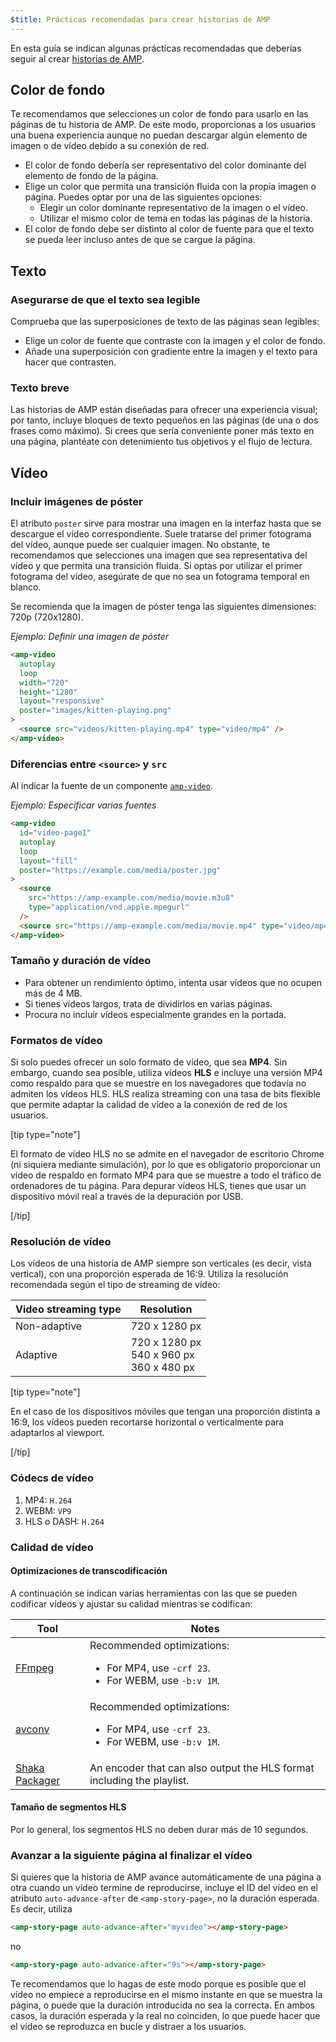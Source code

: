 ```yaml
---
$title: Prácticas recomendadas para crear historias de AMP
---
```


En esta guía se indican algunas prácticas recomendadas que deberías seguir al crear [historias de AMP](../../../documentation/components/reference/amp-story.md).

## Color de fondo

Te recomendamos que selecciones un color de fondo para usarlo en las páginas de tu historia de AMP. De este modo, proporcionas a los usuarios una buena experiencia aunque no puedan descargar algún elemento de imagen o de vídeo debido a su conexión de red.

- El color de fondo debería ser representativo del color dominante del elemento de fondo de la página.
- Elige un color que permita una transición fluida con la propia imagen o página. Puedes optar por una de las siguientes opciones:
  - Elegir un color dominante representativo de la imagen o el vídeo.
  - Utilizar el mismo color de tema en todas las páginas de la historia.
- El color de fondo debe ser distinto al color de fuente para que el texto se pueda leer incluso antes de que se cargue la página.

## Texto

### Asegurarse de que el texto sea legible

Comprueba que las superposiciones de texto de las páginas sean legibles:

- Elige un color de fuente que contraste con la imagen y el color de fondo.
- Añade una superposición con gradiente entre la imagen y el texto para hacer que contrasten.

### Texto breve

Las historias de AMP están diseñadas para ofrecer una experiencia visual; por tanto, incluye bloques de texto pequeños en las páginas (de una o dos frases como máximo). Si crees que sería conveniente poner más texto en una página, plantéate con detenimiento tus objetivos y el flujo de lectura.

## Vídeo

### Incluir imágenes de póster

El atributo `poster` sirve para mostrar una imagen en la interfaz hasta que se descargue el vídeo correspondiente. Suele tratarse del primer fotograma del vídeo, aunque puede ser cualquier imagen. No obstante, te recomendamos que selecciones una imagen que sea representativa del vídeo y que permita una transición fluida. Si optas por utilizar el primer fotograma del vídeo, asegúrate de que no sea un fotograma temporal en blanco.

Se recomienda que la imagen de póster tenga las siguientes dimensiones: 720p (720x1280).

_Ejemplo: Definir una imagen de póster_

```html
<amp-video
  autoplay
  loop
  width="720"
  height="1280"
  layout="responsive"
  poster="images/kitten-playing.png"
>
  <source src="videos/kitten-playing.mp4" type="video/mp4" />
</amp-video>
```

### Diferencias entre `<source>` y `src`

Al indicar la fuente de un componente [`amp-video`](../../../documentation/components/reference/amp-video.md).

_Ejemplo: Especificar varias fuentes_

```html
<amp-video
  id="video-page1"
  autoplay
  loop
  layout="fill"
  poster="https://example.com/media/poster.jpg"
>
  <source
    src="https://amp-example.com/media/movie.m3u8"
    type="application/vnd.apple.mpegurl"
  />
  <source src="https://amp-example.com/media/movie.mp4" type="video/mp4" />
</amp-video>
```

### Tamaño y duración de vídeo

- Para obtener un rendimiento óptimo, intenta usar vídeos que no ocupen más de 4 MB.
- Si tienes vídeos largos, trata de dividirlos en varias páginas.
- Procura no incluir vídeos especialmente grandes en la portada.

### Formatos de vídeo

Si solo puedes ofrecer un solo formato de vídeo, que sea **MP4**. Sin embargo, cuando sea posible, utiliza vídeos **HLS** e incluye una versión MP4 como respaldo para que se muestre en los navegadores que todavía no admiten los vídeos HLS. HLS realiza streaming con una tasa de bits flexible que permite adaptar la calidad de vídeo a la conexión de red de los usuarios.

[tip type="note"]

El formato de vídeo HLS no se admite en el navegador de escritorio Chrome (ni siquiera mediante simulación), por lo que es obligatorio proporcionar un vídeo de respaldo en formato MP4 para que se muestre a todo el tráfico de ordenadores de tu página. Para depurar vídeos HLS, tienes que usar un dispositivo móvil real a través de la depuración por USB.

[/tip]

### Resolución de vídeo

Los vídeos de una historia de AMP siempre son verticales (es decir, vista vertical), con una proporción esperada de 16:9. Utiliza la resolución recomendada según el tipo de streaming de vídeo:

<table>
  <thead>
    <tr>
     <th>Video streaming type</th>
     <th>Resolution</th>
    </tr>
  </thead>
  <tbody>
    <tr>
     <td>Non-adaptive</td>
     <td>720 x 1280 px</td>
    </tr>
    <tr>
     <td>Adaptive</td>
     <td>720 x 1280 px<br>540 x 960 px<br>360 x 480 px</td>
    </tr>
  </tbody>
</table>

[tip type="note"]

En el caso de los dispositivos móviles que tengan una proporción distinta a 16:9, los vídeos pueden recortarse horizontal o verticalmente para adaptarlos al viewport.

[/tip]

### Códecs de vídeo

1.  MP4: `H.264`
1.  WEBM: `VP9`
1.  HLS o DASH: `H.264`

### Calidad de vídeo

#### Optimizaciones de transcodificación

A continuación se indican varias herramientas con las que se pueden codificar vídeos y ajustar su calidad mientras se codifican:

<table>
  <thead>
    <tr>
     <th>Tool</th>
     <th>Notes</th>
    </tr>
  </thead>
  <tbody>
    <tr>
     <td><a href="https://www.ffmpeg.org/about.html">FFmpeg</a>
     </td>
     <td>Recommended optimizations:
      <ul>
        <li>For MP4, use <code>-crf 23</code>.</li>
        <li>For WEBM, use <code>-b:v 1M</code>.</li>
      </ul>
     </td>
    </tr>
    <tr>
     <td><a href="https://libav.org/avconv.html">avconv</a>
     </td>
     <td>Recommended optimizations:
      <ul>
        <li>For MP4, use <code>-crf 23</code>.</li>
        <li>For WEBM, use <code>-b:v 1M</code>.</li>
      </ul>
     </td>
    </tr>
    <tr>
     <td><a href="https://github.com/google/shaka-packager">Shaka Packager</a></td>
     <td>An encoder that can also output the HLS format including the playlist.
     </td>
    </tr>
  </tbody>
</table>

#### Tamaño de segmentos HLS

Por lo general, los segmentos HLS no deben durar más de 10 segundos.

### Avanzar a la siguiente página al finalizar el vídeo

Si quieres que la historia de AMP avance automáticamente de una página a otra cuando un vídeo termine de reproducirse, incluye el ID del vídeo en el atributo `auto-advance-after` de `<amp-story-page>`, no la duración esperada. Es decir, utiliza

```html
<amp-story-page auto-advance-after="myvideo"></amp-story-page>
```

no

```html
<amp-story-page auto-advance-after="9s"></amp-story-page>
```

Te recomendamos que lo hagas de este modo porque es posible que el vídeo no empiece a reproducirse en el mismo instante en que se muestra la página, o puede que la duración introducida no sea la correcta. En ambos casos, la duración esperada y la real no coinciden, lo que puede hacer que el vídeo se reproduzca en bucle y distraer a los usuarios.
